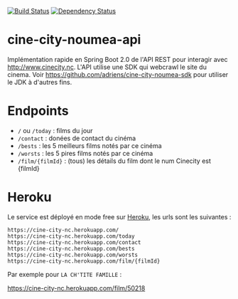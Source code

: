 [![Build Status](https://travis-ci.org/adriens/cine-city-noumea-api.svg?branch=master)](https://travis-ci.org/adriens/cine-city-noumea-api) [![Dependency Status](https://beta.gemnasium.com/badges/github.com/adriens/cine-city-noumea-api.svg)](https://beta.gemnasium.com/projects/github.com/adriens/cine-city-noumea-api)

# cine-city-noumea-api

Implémentation rapide en Spring Boot 2.0 de l'API REST pour interagir avec http://www.cinecity.nc.
L'API utilise une SDK qui webcrawl le site du cinema. Voir https://github.com/adriens/cine-city-noumea-sdk pour utiliser
le JDK à d'autres fins.


# Endpoints

- `/` ou `/today` : films du jour
- `/contact` : donées de contact du cinéma
- `/bests` : les 5 meilleurs films notés par ce cinéma
- `/worsts` : les 5 pires films notés par ce cinéma
- `/film/{filmId}` : (tous) les détails du film dont le num Cinecity est {filmId}

# Heroku

Le service est déployé en mode free sur [Heroku](), les urls sont les suivantes :

```
https://cine-city-nc.herokuapp.com/
https://cine-city-nc.herokuapp.com/today
https://cine-city-nc.herokuapp.com/contact
https://cine-city-nc.herokuapp.com/bests
https://cine-city-nc.herokuapp.com/worsts
https://cine-city-nc.herokuapp.com/film/{filmId}
```

Par exemple pour `LA CH'TITE FAMILLE` :

https://cine-city-nc.herokuapp.com/film/50218

